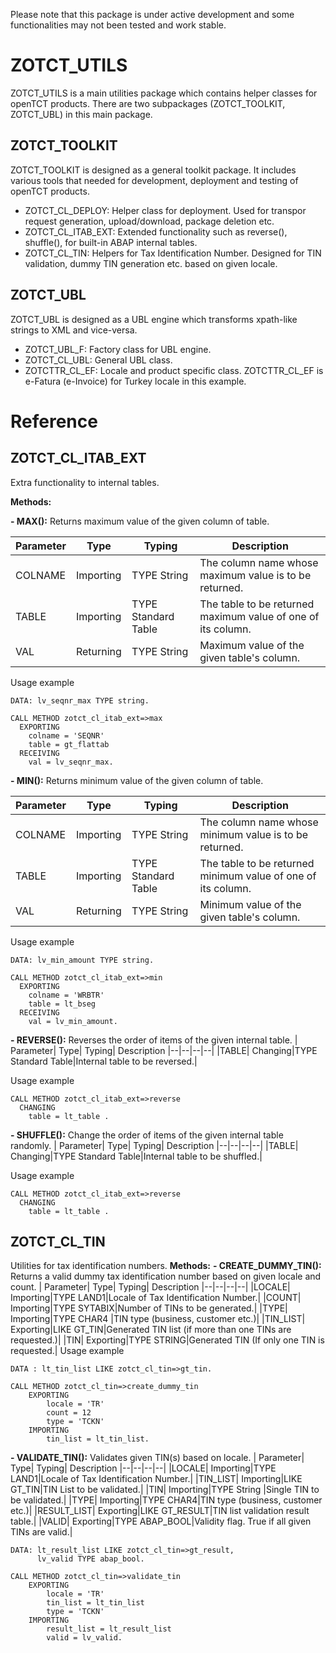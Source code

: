 
Please note that this package is under active development and some functionalities may not been tested and work stable.

# ZOTCT_UTILS
ZOTCT_UTILS is a main utilities package which contains helper classes for openTCT products. There are two subpackages (ZOTCT_TOOLKIT, ZOTCT_UBL) in this main package.

## ZOTCT_TOOLKIT
ZOTCT_TOOLKIT is designed as a general toolkit package. It includes various tools that needed for development, deployment and testing of openTCT products.

 - ZOTCT_CL_DEPLOY: Helper class for deployment. Used for transpor request generation, upload/download, package deletion etc.
 - ZOTCT_CL_ITAB_EXT: Extended functionality such as reverse(), shuffle(), for built-in ABAP internal tables. 
 - ZOTCT_CL_TIN: Helpers for Tax Identification Number. Designed for TIN validation, dummy TIN generation etc. based on given locale.

## ZOTCT_UBL
ZOTCT_UBL is designed as a UBL engine which transforms xpath-like strings to XML and vice-versa.

 - ZOTCT_UBL_F: Factory class for UBL engine.
 - ZOTCT_CL_UBL: General UBL class.
 - ZOTCTTR_CL_EF: Locale and product specific class. ZOTCTTR_CL_EF is e-Fatura (e-Invoice) for Turkey locale in this example.

# Reference

## ZOTCT_CL_ITAB_EXT
Extra functionality to internal tables.

**Methods:**

 **- MAX():** Returns maximum value of the given column of table.
 
| Parameter| Type| Typing| Description
|--|--|--|--|
|COLNAME| Importing |TYPE String|The column name whose maximum value is to be returned.|
|TABLE|Importing|TYPE Standard Table|The table to be returned maximum value of one of its column.|
|VAL|Returning|TYPE String|Maximum value of the given table's column.|

Usage example

    DATA: lv_seqnr_max TYPE string.
    
    CALL METHOD zotct_cl_itab_ext=>max  
      EXPORTING  
        colname = 'SEQNR'  
        table = gt_flattab  
      RECEIVING  
        val = lv_seqnr_max.

 **- MIN():** Returns minimum value of the given column of table.
 
| Parameter| Type| Typing| Description
|--|--|--|--|
|COLNAME| Importing |TYPE String|The column name whose minimum value is to be returned.|
|TABLE|Importing|TYPE Standard Table|The table to be returned minimum value of one of its column.|
|VAL|Returning|TYPE String|Minimum value of the given table's column.|

Usage example

    DATA: lv_min_amount TYPE string.
    
    CALL METHOD zotct_cl_itab_ext=>min  
      EXPORTING  
        colname = 'WRBTR'  
        table = lt_bseg  
      RECEIVING  
        val = lv_min_amount.

 **- REVERSE():** Reverses the order of items of the given internal table.
| Parameter| Type| Typing| Description
|--|--|--|--|
|TABLE| Changing|TYPE Standard Table|Internal table to be reversed.|

Usage example

    CALL METHOD zotct_cl_itab_ext=>reverse
      CHANGING
        table = lt_table .

 **- SHUFFLE():** Change the order of items of the given internal table randomly.
| Parameter| Type| Typing| Description
|--|--|--|--|
|TABLE| Changing|TYPE Standard Table|Internal table to be shuffled.|

Usage example

    CALL METHOD zotct_cl_itab_ext=>reverse
      CHANGING
        table = lt_table .
## ZOTCT_CL_TIN
Utilities for tax identification numbers.
**Methods:**
 **- CREATE_DUMMY_TIN():** Returns a valid dummy tax identification number based on given locale and count.
 | Parameter| Type| Typing| Description
|--|--|--|--|
|LOCALE| Importing|TYPE LAND1|Locale of Tax Identification Number.|
|COUNT| Importing|TYPE SYTABIX|Number of TINs to be generated.|
|TYPE| Importing|TYPE CHAR4 |TIN type (business, customer etc.)|
|TIN_LIST| Exporting|LIKE GT_TIN|Generated TIN list (if more than one TINs are requested.)|
|TIN| Exporting|TYPE STRING|Generated TIN (If only one TIN is requested.|
Usage example

    DATA : lt_tin_list LIKE zotct_cl_tin=>gt_tin.  
  
	CALL METHOD zotct_cl_tin=>create_dummy_tin  
		EXPORTING  
			locale = 'TR'  
			count = 12  
			type = 'TCKN'  
		IMPORTING  
			tin_list = lt_tin_list. 
 **- VALIDATE_TIN():** Validates given TIN(s) based on locale.
 | Parameter| Type| Typing| Description
|--|--|--|--|
|LOCALE| Importing|TYPE LAND1|Locale of Tax Identification Number.|
|TIN_LIST| Importing|LIKE GT_TIN|TIN List to be validated.|
|TIN| Importing|TYPE String |Single TIN to be validated.|
|TYPE| Importing|TYPE CHAR4|TIN type (business, customer etc.)|
|RESULT_LIST| Exporting|LIKE GT_RESULT|TIN list validation result table.|
|VALID| Exporting|TYPE ABAP_BOOL|Validity flag. True if all given TINs are valid.|

    DATA: lt_result_list LIKE zotct_cl_tin=>gt_result,  
		  lv_valid TYPE abap_bool.  
	  
	CALL METHOD zotct_cl_tin=>validate_tin  
		EXPORTING  
			locale = 'TR'  
			tin_list = lt_tin_list  
			type = 'TCKN'  
		IMPORTING  
			result_list = lt_result_list  
			valid = lv_valid.
